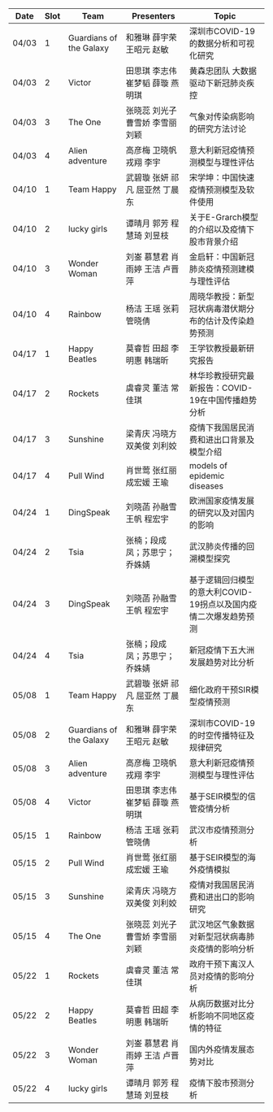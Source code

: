 Date      | Slot       | Team      | Presenters       | Topic
------ | ------ | ------- | ----------- | -----
04/03   |  1          |Guardians of the Galaxy|和雅琳 薛宇荣 王昭元 赵敏 | 深圳市COVID-19的数据分析和可视化研究
04/03   |  2          |   Victor       | 田思琪 李志伟 崔梦韬 薛璇 燕明琪| 黄森忠团队 大数据驱动下新冠肺炎疾控
04/03   |  3          |    The One    |    张晓蕊 刘光子 曹雪娇 李雪丽 刘颖    | 气象对传染病影响的研究方法讨论
04/03   |  4          |Alien adventure | 高彦梅 卫晓帆 戎翔 李宇    | 意大利新冠疫情预测模型与理性评估
04/10   |  1          | Team Happy    | 武碧璇 张妍 祁凡 屈亚然 丁晨东  |   宋学坤：中国快速疫情预测模型及软件使用    
04/10   |  2          | lucky girls   | 谭晴月 郭芳 程慧琦 刘昱枝 |   关于E-Grarch模型的介绍以及疫情下股市背景介绍
04/10   |  3          |  Wonder Woman | 刘崟 慕慧君 肖雨婷 王洁 卢晋萍 | 金启轩：中国新冠肺炎疫情预测建模与理性评估
04/10   |  4          | Rainbow       | 杨洁 王瑶 张莉  管晓倩    |周晓华教授：新型冠状病毒潜伏期分布的估计及传染趋势预测
04/17   |  1          | Happy Beatles  |莫睿哲 田超 李明惠 韩瑞昕  |王学钦教授最新研究报告 
04/17   |  2          |  Rockets  |  虞睿灵 董洁 常佳琪  |  林华珍教授研究最新报告：COVID-19在中国传播趋势分析
04/17   |  3          |  Sunshine   | 梁青庆 冯晓方 双美俊 刘利姣 |  疫情下我国居民消费和进出口背景及模型介绍
04/17   |  4          | Pull Wind     | 肖世莺 张红丽 成宏媛 王瑜 | models of epidemic diseases
04/24   |  1          | DingSpeak|刘晓菡 孙融雪 王帆 程宏宇|欧洲国家疫情发展的研究以及对国内的影响
04/24   |  2          |Tsia |  张楠；段成凤；苏思宁；乔姝婧    |  武汉肺炎传播的回溯模型探究
04/24   |  3          |DingSpeak|刘晓菡 孙融雪 王帆 程宏宇|基于逻辑回归模型的意大利COVID-19拐点以及国内疫情二次爆发趋势预测
04/24   |  4          |  Tsia     |  张楠；段成凤；苏思宁；乔姝婧    | 新冠疫情下五大洲发展趋势对比分析
05/08   |  1          | Team Happy    | 武碧璇 张妍 祁凡 屈亚然 丁晨东  | 细化政府干预SIR模型疫情预测
05/08   |  2          |Guardians of the Galaxy| 和雅琳 薛宇荣 王昭元 赵敏| 深圳市COVID-19的时空传播特征及规律研究 
05/08   |  3          | Alien adventure | 高彦梅 卫晓帆 戎翔 李宇    |意大利新冠疫情预测模型与理性评估
05/08   |  4          | Victor         | 田思琪 李志伟 崔梦韬 薛璇 燕明琪 | 基于SEIR模型的信管疫情分析
05/15   |  1          |   Rainbow     |   杨洁 王瑶 张莉  管晓倩  | 武汉市疫情预测分析
05/15   |  2          | Pull Wind     | 肖世莺 张红丽 成宏媛 王瑜 | 基于SEIR模型的海外疫情模拟
05/15   |  3          |  Sunshine   | 梁青庆 冯晓方 双美俊 刘利姣 |  疫情对我国居民消费和进出口的影响研究
05/15	 |  4          | The One  | 张晓蕊 刘光子 曹雪娇 李雪丽 刘颖 | 武汉地区气象数据对新型冠状病毒肺炎疫情的影响分析
05/22   |  1          |  Rockets  |  虞睿灵 董洁 常佳琪  |  政府干预下离汉人员对疫情的影响分析
05/22   |  2          | Happy Beatles |莫睿哲 田超 李明惠 韩瑞昕  | 从病历数据对比分析影响不同地区疫情的特征                             
05/22   |  3          | Wonder Woman  | 刘崟 慕慧君 肖雨婷 王洁 卢晋萍| 国内外疫情发展态势对比
05/22	 |  4          | lucky girls  | 谭晴月 郭芳 程慧琦 刘昱枝 | 疫情下股市预测分析

